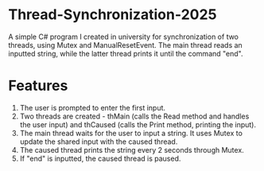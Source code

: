 # Thread-Synchronization-2025
A simple C# program I created in university for synchronization of two threads, using Mutex and ManualResetEvent. The main thread reads an inputted string, while the latter thread prints it until the command "end". 
# Features
1. The user is prompted to enter the first input.
2. Two threads are created - thMain (calls the Read method and handles the user input) and thCaused (calls the Print method, printing the input).
3. The main thread waits for the user to input a string. It uses Mutex to update the shared input with the caused thread.
4. The caused thread prints the string every 2 seconds through Mutex.
5. If "end" is inputted, the caused thread is paused.
